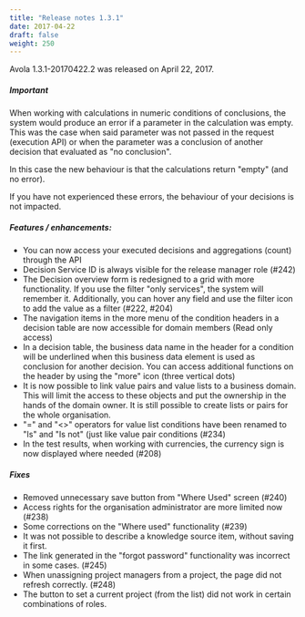 ```yaml
---
title: "Release notes 1.3.1"
date: 2017-04-22
draft: false
weight: 250
---
```


Avola 1.3.1-20170422.2 was released on April 22, 2017.

##### Important

When working with calculations in numeric conditions of conclusions, the system would produce an error if a parameter in the calculation was empty. This was the case when said parameter was not passed in the request (execution API) or when the parameter was a conclusion of another decision that evaluated as "no conclusion".

In this case the new behaviour is that the calculations return "empty" (and no error). 

If you have not experienced these errors, the behaviour of your decisions is not impacted. 

##### Features / enhancements:

* You can now access your executed decisions and aggregations (count) through the API
* Decision Service ID is always visible for the release manager role (#242)
* The Decision overview form is redesigned to a grid with more functionality. If you use the filter "only services", the system will remember it. Additionally, you can hover any field and use the filter icon to add the value as a filter (#222, #204)
* The navigation items in the more menu of the condition headers in a decision table are now accessible for domain members (Read only access)
* In a decision table, the business data name in the header for a condition will be underlined when this business data element is used as conclusion for another decision. You can access additional functions on the header by using the "more" icon (three vertical dots)
* It is now possible to link value pairs and value lists to a business domain. This will limit the access to these objects and put the ownership in the hands of the domain owner. It is still possible to create lists or pairs for the whole organisation.
* "=" and "<>" operators for value list conditions have been renamed to "Is" and "Is not" (just like value pair conditions (#234)
* In the test results, when working with currencies, the currency sign is now displayed where needed (#208)

##### Fixes

* Removed unnecessary save button from "Where Used" screen (#240)
* Access rights for the organisation administrator are more limited now (#238)
* Some corrections on the "Where used" functionality (#239)
* It was not possible to describe a knowledge source item, without saving it first.
* The link generated in the "forgot password" functionality was incorrect in some cases. (#245)
* When unassigning project managers from a project, the page did not refresh correctly. (#248)
* The button to set a current project (from the list) did not work in certain combinations of roles.